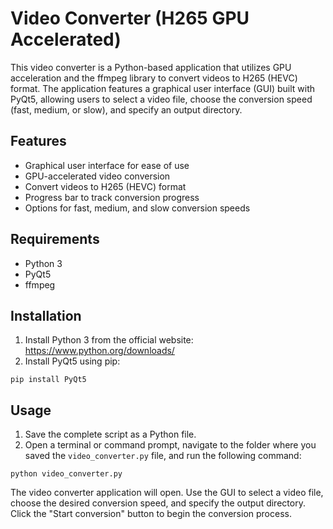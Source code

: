 # Video Converter (H265 GPU Accelerated)

This video converter is a Python-based application that utilizes GPU acceleration and the ffmpeg library to convert videos to H265 (HEVC) format. The application features a graphical user interface (GUI) built with PyQt5, allowing users to select a video file, choose the conversion speed (fast, medium, or slow), and specify an output directory.

## Features

- Graphical user interface for ease of use
- GPU-accelerated video conversion
- Convert videos to H265 (HEVC) format
- Progress bar to track conversion progress
- Options for fast, medium, and slow conversion speeds

## Requirements

- Python 3
- PyQt5
- ffmpeg

## Installation

1. Install Python 3 from the official website: https://www.python.org/downloads/
2. Install PyQt5 using pip:

`pip install PyQt5`

## Usage

1. Save the complete script as a Python file.
2. Open a terminal or command prompt, navigate to the folder where you saved the `video_converter.py` file, and run the following command:

`python video_converter.py`

The video converter application will open. Use the GUI to select a video file, choose the desired conversion speed, and specify the output directory.
Click the "Start conversion" button to begin the conversion process.
